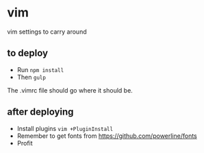 # vim
vim settings to carry around

## to deploy
- Run `npm install`
- Then `gulp`

The .vimrc file should go where it should be.

## after deploying
- Install plugins `vim +PluginInstall`
- Remember to get fonts from https://github.com/powerline/fonts
- Profit
